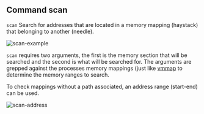 ## Command scan ##

`scan` Search for addresses that are located in a memory mapping (haystack) that
belonging to another (needle).

![scan-example](https://i.imgur.com/Ua0VXRY.png)

`scan` requires two arguments, the first is the memory section that will be
searched and the second is what will be searched for. The arguments are grepped
against the processes memory mappings (just like [vmmap](./vmmap.md)
to determine the memory ranges to search.

To check mappings without a path associated, an address range (start-end) can be used.

![scan-address](https://i.imgur.com/ExJC2p7.png)